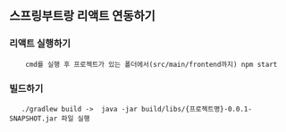 ## 스프링부트랑 리액트 연동하기

###  리액트 실행하기
 
        cmd를 실행 후 프로젝트가 있는 폴더에서(src/main/frontend까지) npm start 
  
###  빌드하기

       ./gradlew build ->  java -jar build/libs/{프로젝트명}-0.0.1-SNAPSHOT.jar 파일 실행
 
